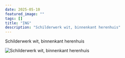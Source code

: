 ```yaml
---
date: 2025-05-10
featured_image: ""
tags: []
title: "ING"
description: "Schilderwerk wit, binnenkant herenhuis"
---
```


Schilderwerk wit, binnenkant herenhuis

![Schilderwerk wit, binnenkant herenhuis](/images/ING-Projecten-Veldeman-205-scaled.jpg)